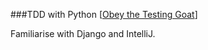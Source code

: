 ###TDD with Python [[Obey the Testing Goat](http://www.obeythetestinggoat.com/)]

Familiarise with Django and IntelliJ. 
